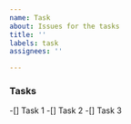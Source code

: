 ```yaml
---
name: Task
about: Issues for the tasks
title: ''
labels: task
assignees: ''

---
```


### Tasks

-[] Task 1
-[] Task 2
-[] Task 3
